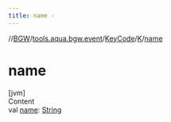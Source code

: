 ```yaml
---
title: name -
---
```

//[BGW](../../../../index.md)/[tools.aqua.bgw.event](../../index.md)/[KeyCode](../index.md)/[K](index.md)/[name](name.md)



# name  
[jvm]  
Content  
val [name](name.md): [String](https://kotlinlang.org/api/latest/jvm/stdlib/kotlin/-string/index.html)  



